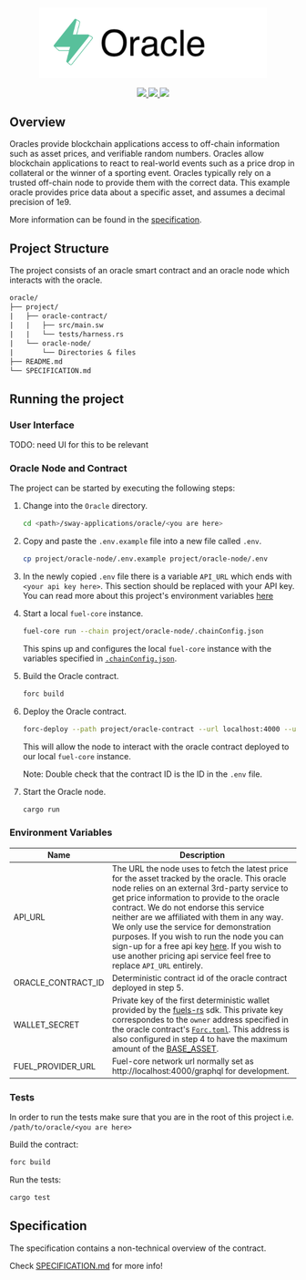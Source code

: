 <p align="center">
    <picture>
        <source media="(prefers-color-scheme: dark)" srcset=".docs/oracle-logo-dark-theme.png">
        <img alt="oracle logo" width="400px" src=".docs/oracle-logo-light-theme.png">
    </picture>
</p>

<p align="center">
    <a href="https://crates.io/crates/forc/0.33.1" alt="forc">
        <img src="https://img.shields.io/badge/forc-v0.33.1-orange" />
    </a>
    <a href="https://crates.io/crates/fuel-core/0.15.3" alt="fuel-core">
        <img src="https://img.shields.io/badge/fuel--core-v0.15.3-yellow" />
    </a>
    <a href="https://crates.io/crates/fuels/0.34.0" alt="forc">
        <img src="https://img.shields.io/badge/fuels-v0.34.0-blue" />
    </a>
</p>

## Overview

Oracles provide blockchain applications access to off-chain information such as asset prices, and verifiable random numbers.  Oracles allow blockchain applications to react to real-world events such as a price drop in collateral or the winner of a sporting event.  Oracles typically rely on a trusted off-chain node to provide them with the correct data.  This example oracle provides price data about a specific asset, and assumes a decimal precision of 1e9.

More information can be found in the [specification](./project/SPECIFICATION.md).

## Project Structure

The project consists of an oracle smart contract and an oracle node which interacts with the oracle.

<!--Only show most important files e.g. script to run, build etc.-->

```
oracle/
├── project/
|   ├── oracle-contract/
|   |   ├── src/main.sw
|   |   └── tests/harness.rs
|   └── oracle-node/
|       └── Directories & files
├── README.md
└── SPECIFICATION.md
```

## Running the project

### User Interface

TODO: need UI for this to be relevant

### Oracle Node and Contract

The project can be started by executing the following steps:

1. Change into the `Oracle` directory.

    ```bash
    cd <path>/sway-applications/oracle/<you are here>
    ```

2. Copy and paste the `.env.example` file into a new file called `.env`.

    ```bash
    cp project/oracle-node/.env.example project/oracle-node/.env
    ```

3. In the newly copied `.env` file there is a variable `API_URL` which ends with `<your api key here>`.  This section should be replaced with your API key.  You can read more about this project's environment variables [here](#environment-variables)

4. Start a local `fuel-core` instance.

    ```bash
    fuel-core run --chain project/oracle-node/.chainConfig.json
    ```

    This spins up and configures the local `fuel-core` instance with the variables specified in [`.chainConfig.json`](./project/oracle-node/.chainConfig.json).

5. Build the Oracle contract.

    ```bash
    forc build
    ```

6. Deploy the Oracle contract.

    ```bash
    forc-deploy --path project/oracle-contract --url localhost:4000 --unsigned
    ```

    This will allow the node to interact with the oracle contract deployed to our local `fuel-core` instance.

    Note: Double check that the contract ID is the ID in the `.env` file.

7. Start the Oracle node.

    ```bash
    cargo run
    ```

### Environment Variables

| Name               | Description |
|--------------------|-------------|
| API_URL            | The URL the node uses to fetch the latest price for the asset tracked by the oracle. This oracle node relies on an external 3rd-party service to get price information to provide to the oracle contract.  We do not endorse this service neither are we affiliated with them in any way.  We only use the service for demonstration purposes.  If you wish to run the node you can sign-up for a free api key [here](https://www.cryptocompare.com/).  If you wish to use another pricing api service feel free to replace `API_URL` entirely. |
| ORACLE_CONTRACT_ID | Deterministic contract id of the oracle contract deployed in step 5. |
| WALLET_SECRET      | Private key of the first deterministic wallet provided by the [fuels-rs](https://github.com/FuelLabs/fuels-rs) sdk.  This private key correspondes to the `owner` address specified in the oracle contract's [`Forc.toml`](./project/oracle-contract/Forc.toml).  This address is also configured in step 4 to have the maximum amount of the [BASE_ASSET](https://github.com/FuelLabs/sway/blob/master/sway-lib-std/src/constants.sw). |
| FUEL_PROVIDER_URL  | Fuel-core network url normally set as http://localhost:4000/graphql for development. |

### Tests

In order to run the tests make sure that you are in the root of this project i.e. `/path/to/oracle/<you are here>`

Build the contract:

```bash
forc build
```

Run the tests:

```bash
cargo test
```

## Specification

The specification contains a non-technical overview of the contract.

Check [SPECIFICATION.md](./project/SPECIFICATION.md) for more info!
